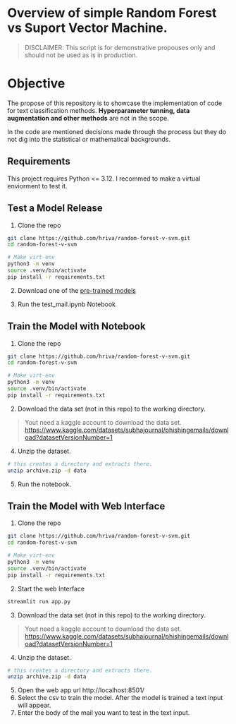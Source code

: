 # Overview of simple Random Forest vs Suport Vector Machine.

> DISCLAIMER: This script is for demonstrative propouses only and should not be used as is in production.

# Objective

The propose of this repository is to showcase the implementation of code for text classification methods. **Hyperparameter tunning, data augmentation and other methods** are not in the scope.

In the code are mentioned decisions made through the process but they do not dig into the statistical or mathematical backgrounds.

## Requirements

This project requires Python <= 3.12. I recommed to make a virtual enviorment to test it.

## Test a Model Release

1.  Clone the repo
```sh
git clone https://github.com/hriva/random-forest-v-svm.git
cd random-forest-v-svm

# Make virt-env
python3 -m venv
source .venv/bin/activate
pip install -r requirements.txt
```
2. Download one of the [pre-trained models](https://github.com/hriva/random-forest-v-svm/releases/latest)

3. Run the test_mail.ipynb Notebook


## Train the Model with Notebook

1.  Clone the repo
```sh
git clone https://github.com/hriva/random-forest-v-svm.git
cd random-forest-v-svm

# Make virt-env
python3 -m venv
source .venv/bin/activate
pip install -r requirements.txt
```
2. Download the data set (not in this repo) to the working directory.
> Yout need a kaggle account to download the data set.
https://www.kaggle.com/datasets/subhajournal/phishingemails/download?datasetVersionNumber=1

4. Unzip the dataset.
```sh
# this creates a directory and extracts there.
unzip archive.zip -d data
```

5. Run the notebook.

## Train the Model with Web Interface

1.  Clone the repo
```sh
git clone https://github.com/hriva/random-forest-v-svm.git
cd random-forest-v-svm

# Make virt-env
python3 -m venv
source .venv/bin/activate
pip install -r requirements.txt
```
2. Start the web Interface

```sh
streamlit run app.py
```

3. Download the data set (not in this repo) to the working directory.
> Yout need a kaggle account to download the data set.
https://www.kaggle.com/datasets/subhajournal/phishingemails/download?datasetVersionNumber=1

4. Unzip the dataset.
```sh
# this creates a directory and extracts there.
unzip archive.zip -d data
```

5. Open the web app url http://localhost:8501/
6. Select the csv to train the model. After the model is trained a text input will appear.
7. Enter the body of the mail you want to test in the text input.
